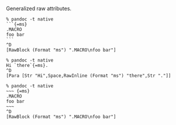 Generalized raw attributes.

````
% pandoc -t native
```{=ms}
.MACRO
foo bar
```
^D
[RawBlock (Format "ms") ".MACRO\nfoo bar"]
````

````
% pandoc -t native
Hi `there`{=ms}.
^D
[Para [Str "Hi",Space,RawInline (Format "ms") "there",Str "."]]
````

````
% pandoc -t native
~~~ {=ms}
.MACRO
foo bar
~~~
^D
[RawBlock (Format "ms") ".MACRO\nfoo bar"]
````
